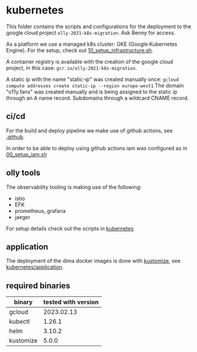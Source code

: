 # kubernetes

This folder contains the scripts and configurations for the deployment to the google cloud project `olly-2021-k8s-migration`. Ask Benny for access. 

As a platform we use a managed k8s cluster: GKE (Google Kubernetes Engine). For the setup, check out [10_setup_infrastructure.sh](10_setup_infrastructure.sh).

A container registry is available with the creation of the google cloud project, in this case: `gcr.io/olly-2021-k8s-migration`.

A static ip with the name "static-ip" was created manually once: `gcloud compute addresses create static-ip --region europe-west1`
The domain "o11y.fans" was created manually and is being assigned to the static ip through an A name record. Subdomains through a wildcard CNAME record.

## ci/cd

For the build and deploy pipeline we make use of github actions, see [.github](../../.github). 

In order to be able to deploy using github actions iam was configured as in [00_setup_iam.sh](00_setup_iam.sh)

## olly tools

The observability tooling is making use of the following:

* istio
* EFK
* prometheus, grafana
* jaeger

For setup details check out the scripts in [kubernetes](./)

## application

The deployment of the dima docker images is done with [kustomize](https://kustomize.io/), see [kubernetes/application](./application).

## required binaries

| binary    | tested with version |
| ---       | ---                 |
| gcloud    | 2023.02.13          |
| kubectl   | 1.26.1              |
| helm      | 3.10.2              |
| kustomize | 5.0.0               |
